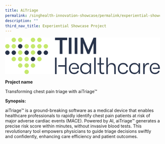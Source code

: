 ```yaml
---
title: AiTriage
permalink: /singhealth-innovation-showcase/permalink/experiential-showcase-projects/aitriage/
description: ""
third_nav_title: Experiential Showcase Project
---
```

![AiTriage](/images/AiTriage/AiTriage/tiim%20healthcare%20logo.png)


**Project name**

Transforming chest pain triage with aiTriage™

**Synopsis:**

aiTriage™ is a ground-breaking software as a medical device that enables healthcare professionals to rapidly identify chest pain patients at risk of major adverse cardiac events (MACE). Powered by AI, aiTriage™ generates a precise risk score within minutes, without invasive blood tests. This revolutionary tool empowers physicians to guide triage decisions swiftly and confidently, enhancing care efficiency and patient outcomes.